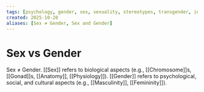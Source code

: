```yaml
---
tags: [psychology, gender, sex, sexuality, stereotypes, transgender, intersex, orientation, sexism, masculinity, STEM]
created: 2025-10-20
aliases: [Sex ≠ Gender, Sex and Gender]
---
```

# Sex vs Gender

Sex ≠ Gender. [[Sex]] refers to biological aspects (e.g., [[Chromosome]]s, [[Gonad]]s, [[Anatomy]], [[Physiology]]). [[Gender]] refers to psychological, social, and cultural aspects (e.g., [[Masculinity]], [[Femininity]]).
